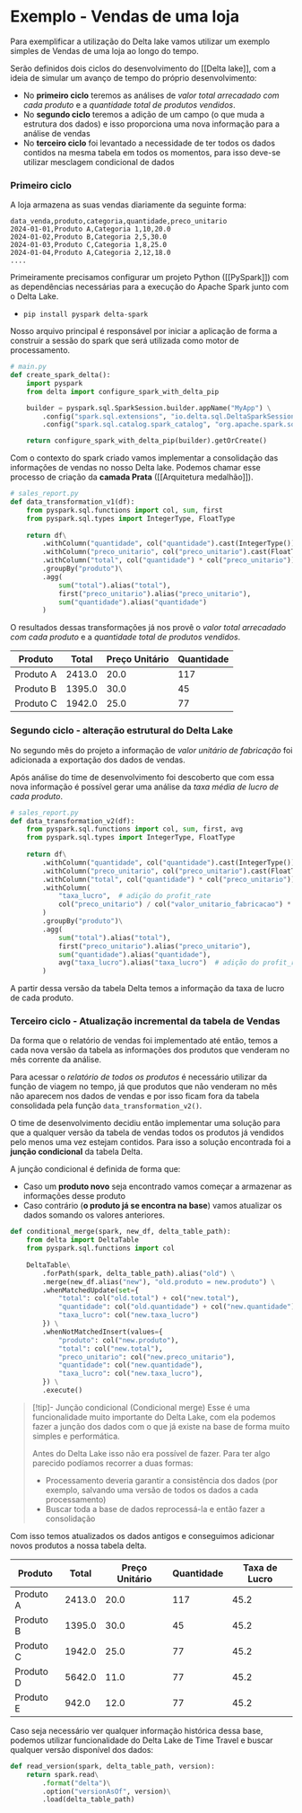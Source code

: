 # Exemplo - Vendas de uma loja

Para exemplificar a utilização do Delta lake vamos utilizar um exemplo simples de Vendas de uma loja ao longo do tempo. 

Serão definidos dois ciclos do desenvolvimento do [[Delta lake]], com a ideia de simular um avanço de tempo do próprio desenvolvimento:
- No **primeiro ciclo** teremos as análises de *valor total arrecadado com cada produto* e a *quantidade total de produtos vendidos*.
- No **segundo ciclo** teremos a adição de um campo (o que muda a estrutura dos dados) e isso proporciona uma nova informação para a análise de vendas
- No **terceiro ciclo** foi levantado a necessidade de ter todos os dados contidos na mesma tabela em todos os momentos, para isso deve-se utilizar mesclagem condicional de dados

### Primeiro ciclo

A loja armazena as suas vendas diariamente da seguinte forma:

```csv
data_venda,produto,categoria,quantidade,preco_unitario
2024-01-01,Produto A,Categoria 1,10,20.0
2024-01-02,Produto B,Categoria 2,5,30.0
2024-01-03,Produto C,Categoria 1,8,25.0
2024-01-04,Produto A,Categoria 2,12,18.0
....
```

Primeiramente precisamos configurar um projeto Python ([[PySpark]]) com as dependências necessárias para a execução do Apache Spark junto com o Delta Lake.

- `pip install pyspark delta-spark`

Nosso arquivo principal é responsável por iniciar a aplicação de forma a construir a sessão do spark que será utilizada como motor de processamento.

```python
# main.py
def create_spark_delta():
    import pyspark
    from delta import configure_spark_with_delta_pip

    builder = pyspark.sql.SparkSession.builder.appName("MyApp") \
        .config("spark.sql.extensions", "io.delta.sql.DeltaSparkSessionExtension") \
        .config("spark.sql.catalog.spark_catalog", "org.apache.spark.sql.delta.catalog.DeltaCatalog")

    return configure_spark_with_delta_pip(builder).getOrCreate()
```

Com o contexto do spark criado vamos implementar a consolidação das informações de vendas no nosso Delta lake. Podemos chamar esse processo de criação da **camada Prata** ([[Arquitetura medalhão]]).

```python
# sales_report.py
def data_transformation_v1(df):
    from pyspark.sql.functions import col, sum, first
    from pyspark.sql.types import IntegerType, FloatType
  
    return df\
        .withColumn("quantidade", col("quantidade").cast(IntegerType()))\
        .withColumn("preco_unitario", col("preco_unitario").cast(FloatType()))\
        .withColumn("total", col("quantidade") * col("preco_unitario"))\
        .groupBy("produto")\
        .agg(
            sum("total").alias("total"),
            first("preco_unitario").alias("preco_unitario"),
            sum("quantidade").alias("quantidade")
        )
```

O resultados dessas transformações já nos provê o *valor total arrecadado com cada produto* e a *quantidade total de produtos vendidos*.

| Produto   | Total  | Preço Unitário | Quantidade |
| --------- | ------ | -------------- | ---------- |
| Produto A | 2413.0 | 20.0           | 117        |
| Produto B | 1395.0 | 30.0           | 45         |
| Produto C | 1942.0 | 25.0           | 77         |

### Segundo ciclo - alteração estrutural do Delta Lake

No segundo mês do projeto a informação de *valor unitário de fabricação* foi adicionada a exportação dos dados de vendas.

Após análise do time de desenvolvimento foi descoberto que com essa nova informação é possível gerar uma análise da *taxa média de lucro de cada produto*. 

```python
# sales_report.py
def data_transformation_v2(df):
    from pyspark.sql.functions import col, sum, first, avg
    from pyspark.sql.types import IntegerType, FloatType
  
    return df\
        .withColumn("quantidade", col("quantidade").cast(IntegerType()))\
        .withColumn("preco_unitario", col("preco_unitario").cast(FloatType()))\
        .withColumn("total", col("quantidade") * col("preco_unitario"))\
        .withColumn(
            "taxa_lucro",  # adição do profit_rate
            col("preco_unitario") / col("valor_unitario_fabricacao") * 100.0 - 100.0
        )
        .groupBy("produto")\
        .agg(
            sum("total").alias("total"),
            first("preco_unitario").alias("preco_unitario"),
            sum("quantidade").alias("quantidade"),
            avg("taxa_lucro").alias("taxa_lucro")  # adição do profit_rate
        )
```

A partir dessa versão da tabela Delta temos a informação da taxa de lucro de cada produto.
### Terceiro ciclo - Atualização incremental da tabela de Vendas

Da forma que o relatório de vendas foi implementado até então, temos a cada nova versão da tabela as informações dos produtos que venderam no mês corrente da análise.

Para acessar o *relatório de todos os produtos* é necessário utilizar da função de viagem no tempo, já que produtos que não venderam no mês não aparecem nos dados de vendas e por isso ficam fora da tabela consolidada pela função `data_transformation_v2()`.

O time de desenvolvimento decidiu então implementar uma solução para que a qualquer versão da tabela de vendas todos os produtos já vendidos pelo menos uma vez estejam contidos. Para isso a solução encontrada foi a **junção condicional** da tabela Delta.

A junção condicional é definida de forma que:
- Caso um **produto novo** seja encontrado vamos começar a armazenar as informações desse produto
- Caso contrário (**o produto já se encontra na base**) vamos atualizar os dados somando os valores anteriores.

```python
def conditional_merge(spark, new_df, delta_table_path):
    from delta import DeltaTable
    from pyspark.sql.functions import col
  
    DeltaTable\
        .forPath(spark, delta_table_path).alias("old") \
        .merge(new_df.alias("new"), "old.produto = new.produto") \
        .whenMatchedUpdate(set={
            "total": col("old.total") + col("new.total"),
            "quantidade": col("old.quantidade") + col("new.quantidade"),
            "taxa_lucro": col("new.taxa_lucro")
        }) \
        .whenNotMatchedInsert(values={
            "produto": col("new.produto"),
            "total": col("new.total"),
            "preco_unitario": col("new.preco_unitario"),
            "quantidade": col("new.quantidade"),
            "taxa_lucro": col("new.taxa_lucro"),
        }) \
        .execute()
```

> [!tip]- Junção condicional (Condicional merge)
> Esse é uma funcionalidade muito importante do Delta Lake, com ela podemos fazer a junção dos dados com o que já existe na base de forma muito simples e performática.
> 
> Antes do Delta Lake isso não era possível de fazer. Para ter algo parecido podíamos recorrer a duas formas: 
>-  Processamento deveria garantir a consistência dos dados (por exemplo, salvando uma versão de todos os dados a cada processamento)
>- Buscar toda a base de dados reprocessá-la e então fazer a consolidação

Com isso temos atualizados os dados antigos e conseguimos adicionar novos produtos a nossa tabela delta.

| Produto   | Total  | Preço Unitário | Quantidade | Taxa de Lucro |
| --------- | ------ | -------------- | ---------- | ------------- |
| Produto A | 2413.0 | 20.0           | 117        | 45.2          |
| Produto B | 1395.0 | 30.0           | 45         | 45.2          |
| Produto C | 1942.0 | 25.0           | 77         | 45.2          |
| Produto D | 5642.0 | 11.0           | 77         | 45.2          |
| Produto E | 942.0  | 12.0           | 77         | 45.2          |

Caso seja necessário ver qualquer informação histórica dessa base, podemos utilizar funcionalidade do Delta Lake de Time Travel e buscar qualquer versão disponível dos dados:

```python
def read_version(spark, delta_table_path, version):
    return spark.read\
        .format("delta")\
        .option("versionAsOf", version)\
        .load(delta_table_path)
```